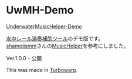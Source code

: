 # UwMH-Demo

<a href= "https://neguchi-smm2.github.io/UwMH-Demo/">UnderwaterMusicHelper-Demo</a></br>

<a href= "https://neguchi-smm2.github.io/UnderwaterMusicHelper/">水中レール演奏補助ツール</a>のデモ版です。</br>
<a href= "https://github.com/ShamojiSMM" target="_blank" >shamojismm</a>さんの<a href= "https://shamojismm.github.io/MusicHelper/" target="_blank" >MusicHelper</a>を参考にしました。

Ver.1.0.0 - 公開</br>

This was made in <a href= "https://turbowarp.org" target="_blank" >Turbowarp</a>.
